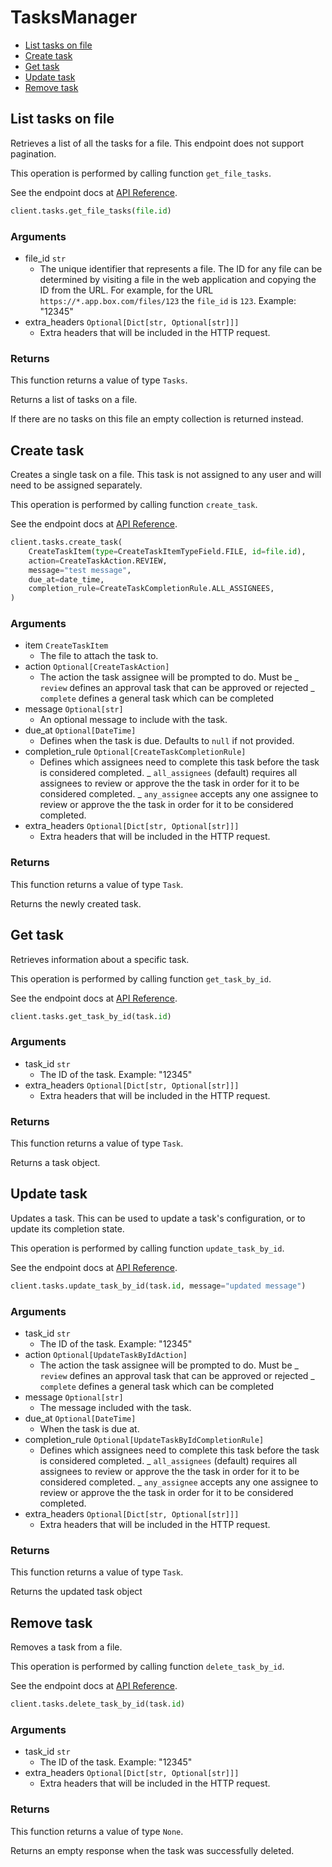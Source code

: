 # TasksManager

- [List tasks on file](#list-tasks-on-file)
- [Create task](#create-task)
- [Get task](#get-task)
- [Update task](#update-task)
- [Remove task](#remove-task)

## List tasks on file

Retrieves a list of all the tasks for a file. This
endpoint does not support pagination.

This operation is performed by calling function `get_file_tasks`.

See the endpoint docs at
[API Reference](https://developer.box.com/reference/get-files-id-tasks/).

<!-- sample get_files_id_tasks -->

```python
client.tasks.get_file_tasks(file.id)
```

### Arguments

- file_id `str`
  - The unique identifier that represents a file. The ID for any file can be determined by visiting a file in the web application and copying the ID from the URL. For example, for the URL `https://*.app.box.com/files/123` the `file_id` is `123`. Example: "12345"
- extra_headers `Optional[Dict[str, Optional[str]]]`
  - Extra headers that will be included in the HTTP request.

### Returns

This function returns a value of type `Tasks`.

Returns a list of tasks on a file.

If there are no tasks on this file an empty collection is returned
instead.

## Create task

Creates a single task on a file. This task is not assigned to any user and
will need to be assigned separately.

This operation is performed by calling function `create_task`.

See the endpoint docs at
[API Reference](https://developer.box.com/reference/post-tasks/).

<!-- sample post_tasks -->

```python
client.tasks.create_task(
    CreateTaskItem(type=CreateTaskItemTypeField.FILE, id=file.id),
    action=CreateTaskAction.REVIEW,
    message="test message",
    due_at=date_time,
    completion_rule=CreateTaskCompletionRule.ALL_ASSIGNEES,
)
```

### Arguments

- item `CreateTaskItem`
  - The file to attach the task to.
- action `Optional[CreateTaskAction]`
  - The action the task assignee will be prompted to do. Must be _ `review` defines an approval task that can be approved or rejected _ `complete` defines a general task which can be completed
- message `Optional[str]`
  - An optional message to include with the task.
- due_at `Optional[DateTime]`
  - Defines when the task is due. Defaults to `null` if not provided.
- completion_rule `Optional[CreateTaskCompletionRule]`
  - Defines which assignees need to complete this task before the task is considered completed. _ `all_assignees` (default) requires all assignees to review or approve the the task in order for it to be considered completed. _ `any_assignee` accepts any one assignee to review or approve the the task in order for it to be considered completed.
- extra_headers `Optional[Dict[str, Optional[str]]]`
  - Extra headers that will be included in the HTTP request.

### Returns

This function returns a value of type `Task`.

Returns the newly created task.

## Get task

Retrieves information about a specific task.

This operation is performed by calling function `get_task_by_id`.

See the endpoint docs at
[API Reference](https://developer.box.com/reference/get-tasks-id/).

<!-- sample get_tasks_id -->

```python
client.tasks.get_task_by_id(task.id)
```

### Arguments

- task_id `str`
  - The ID of the task. Example: "12345"
- extra_headers `Optional[Dict[str, Optional[str]]]`
  - Extra headers that will be included in the HTTP request.

### Returns

This function returns a value of type `Task`.

Returns a task object.

## Update task

Updates a task. This can be used to update a task's configuration, or to
update its completion state.

This operation is performed by calling function `update_task_by_id`.

See the endpoint docs at
[API Reference](https://developer.box.com/reference/put-tasks-id/).

<!-- sample put_tasks_id -->

```python
client.tasks.update_task_by_id(task.id, message="updated message")
```

### Arguments

- task_id `str`
  - The ID of the task. Example: "12345"
- action `Optional[UpdateTaskByIdAction]`
  - The action the task assignee will be prompted to do. Must be _ `review` defines an approval task that can be approved or rejected _ `complete` defines a general task which can be completed
- message `Optional[str]`
  - The message included with the task.
- due_at `Optional[DateTime]`
  - When the task is due at.
- completion_rule `Optional[UpdateTaskByIdCompletionRule]`
  - Defines which assignees need to complete this task before the task is considered completed. _ `all_assignees` (default) requires all assignees to review or approve the the task in order for it to be considered completed. _ `any_assignee` accepts any one assignee to review or approve the the task in order for it to be considered completed.
- extra_headers `Optional[Dict[str, Optional[str]]]`
  - Extra headers that will be included in the HTTP request.

### Returns

This function returns a value of type `Task`.

Returns the updated task object

## Remove task

Removes a task from a file.

This operation is performed by calling function `delete_task_by_id`.

See the endpoint docs at
[API Reference](https://developer.box.com/reference/delete-tasks-id/).

<!-- sample delete_tasks_id -->

```python
client.tasks.delete_task_by_id(task.id)
```

### Arguments

- task_id `str`
  - The ID of the task. Example: "12345"
- extra_headers `Optional[Dict[str, Optional[str]]]`
  - Extra headers that will be included in the HTTP request.

### Returns

This function returns a value of type `None`.

Returns an empty response when the task was successfully deleted.
